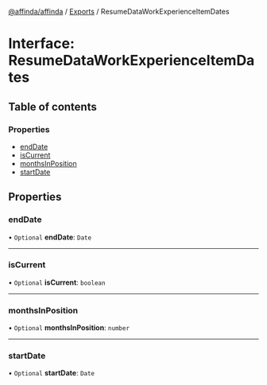 [@affinda/affinda](../README.md) / [Exports](../modules.md) / ResumeDataWorkExperienceItemDates

# Interface: ResumeDataWorkExperienceItemDates

## Table of contents

### Properties

- [endDate](ResumeDataWorkExperienceItemDates.md#enddate)
- [isCurrent](ResumeDataWorkExperienceItemDates.md#iscurrent)
- [monthsInPosition](ResumeDataWorkExperienceItemDates.md#monthsinposition)
- [startDate](ResumeDataWorkExperienceItemDates.md#startdate)

## Properties

### endDate

• `Optional` **endDate**: `Date`

___

### isCurrent

• `Optional` **isCurrent**: `boolean`

___

### monthsInPosition

• `Optional` **monthsInPosition**: `number`

___

### startDate

• `Optional` **startDate**: `Date`
